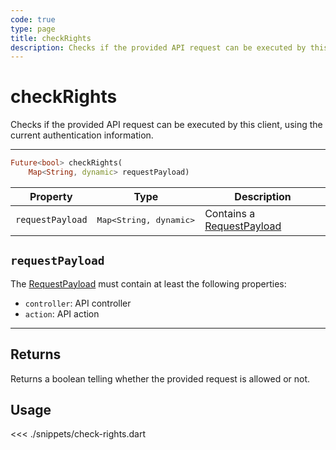 ```yaml
---
code: true
type: page
title: checkRights
description: Checks if the provided API request can be executed by this network connection, using the current authentication information.
---
```


# checkRights

<SinceBadge version="Kuzzle 2.8.0"/>
<SinceBadge version="auto-version"/>

Checks if the provided API request can be executed by this client, using the current authentication information.

---

```dart
Future<bool> checkRights(
    Map<String, dynamic> requestPayload)
```

| Property | Type | Description |
|--- |--- |--- |
| `requestPayload` | <pre>Map<String, dynamic></pre> | Contains a [RequestPayload](/core/2/api/payloads/request) |

## `requestPayload`

The [RequestPayload](/core/2/api/payloads/request) must contain at least the following properties:

- `controller`: API controller
- `action`: API action

---

## Returns

Returns a boolean telling whether the provided request is allowed or not.

## Usage

<<< ./snippets/check-rights.dart
